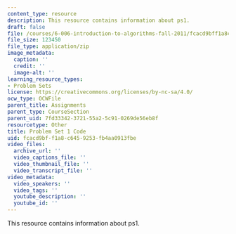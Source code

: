 ```yaml
---
content_type: resource
description: This resource contains information about ps1.
draft: false
file: /courses/6-006-introduction-to-algorithms-fall-2011/fcacd9bff1a8c6459253fb4aa0913fbe_ps1.zip
file_size: 123450
file_type: application/zip
image_metadata:
  caption: ''
  credit: ''
  image-alt: ''
learning_resource_types:
- Problem Sets
license: https://creativecommons.org/licenses/by-nc-sa/4.0/
ocw_type: OCWFile
parent_title: Assignments
parent_type: CourseSection
parent_uid: 7fd33342-3721-55a2-5c91-0269de56eb8f
resourcetype: Other
title: Problem Set 1 Code
uid: fcacd9bf-f1a8-c645-9253-fb4aa0913fbe
video_files:
  archive_url: ''
  video_captions_file: ''
  video_thumbnail_file: ''
  video_transcript_file: ''
video_metadata:
  video_speakers: ''
  video_tags: ''
  youtube_description: ''
  youtube_id: ''
---
```

This resource contains information about ps1.